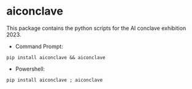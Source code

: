 # aiconclave
This package contains the python scripts for the AI conclave exhibition 2023.

- Command Prompt:
```
pip install aiconclave && aiconclave
```
- Powershell:
```
pip install aiconclave ; aiconclave
```